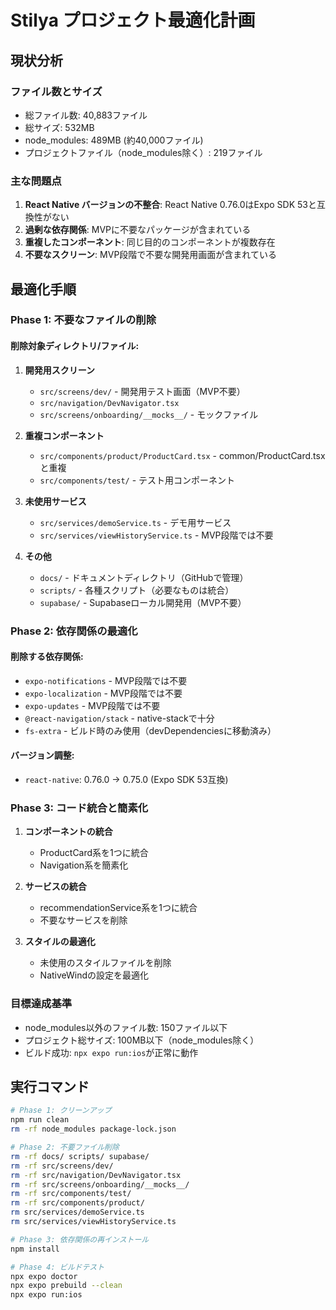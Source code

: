 # Stilya プロジェクト最適化計画

## 現状分析

### ファイル数とサイズ
- 総ファイル数: 40,883ファイル
- 総サイズ: 532MB
- node_modules: 489MB (約40,000ファイル)
- プロジェクトファイル（node_modules除く）: 219ファイル

### 主な問題点
1. **React Native バージョンの不整合**: React Native 0.76.0はExpo SDK 53と互換性がない
2. **過剰な依存関係**: MVPに不要なパッケージが含まれている
3. **重複したコンポーネント**: 同じ目的のコンポーネントが複数存在
4. **不要なスクリーン**: MVP段階で不要な開発用画面が含まれている

## 最適化手順

### Phase 1: 不要なファイルの削除

#### 削除対象ディレクトリ/ファイル:
1. **開発用スクリーン**
   - `src/screens/dev/` - 開発用テスト画面（MVP不要）
   - `src/navigation/DevNavigator.tsx`
   - `src/screens/onboarding/__mocks__/` - モックファイル

2. **重複コンポーネント**
   - `src/components/product/ProductCard.tsx` - common/ProductCard.tsxと重複
   - `src/components/test/` - テスト用コンポーネント

3. **未使用サービス**
   - `src/services/demoService.ts` - デモ用サービス
   - `src/services/viewHistoryService.ts` - MVP段階では不要

4. **その他**
   - `docs/` - ドキュメントディレクトリ（GitHubで管理）
   - `scripts/` - 各種スクリプト（必要なものは統合）
   - `supabase/` - Supabaseローカル開発用（MVP不要）

### Phase 2: 依存関係の最適化

#### 削除する依存関係:
- `expo-notifications` - MVP段階では不要
- `expo-localization` - MVP段階では不要
- `expo-updates` - MVP段階では不要
- `@react-navigation/stack` - native-stackで十分
- `fs-extra` - ビルド時のみ使用（devDependenciesに移動済み）

#### バージョン調整:
- `react-native`: 0.76.0 → 0.75.0 (Expo SDK 53互換)

### Phase 3: コード統合と簡素化

1. **コンポーネントの統合**
   - ProductCard系を1つに統合
   - Navigation系を簡素化

2. **サービスの統合**
   - recommendationService系を1つに統合
   - 不要なサービスを削除

3. **スタイルの最適化**
   - 未使用のスタイルファイルを削除
   - NativeWindの設定を最適化

### 目標達成基準
- node_modules以外のファイル数: 150ファイル以下
- プロジェクト総サイズ: 100MB以下（node_modules除く）
- ビルド成功: `npx expo run:ios`が正常に動作

## 実行コマンド

```bash
# Phase 1: クリーンアップ
npm run clean
rm -rf node_modules package-lock.json

# Phase 2: 不要ファイル削除
rm -rf docs/ scripts/ supabase/
rm -rf src/screens/dev/
rm -rf src/navigation/DevNavigator.tsx
rm -rf src/screens/onboarding/__mocks__/
rm -rf src/components/test/
rm -rf src/components/product/
rm src/services/demoService.ts
rm src/services/viewHistoryService.ts

# Phase 3: 依存関係の再インストール
npm install

# Phase 4: ビルドテスト
npx expo doctor
npx expo prebuild --clean
npx expo run:ios
```
